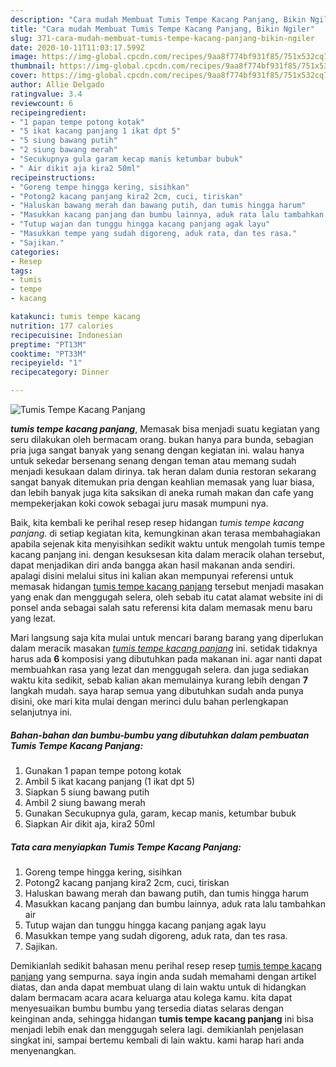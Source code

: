 ```yaml
---
description: "Cara mudah Membuat Tumis Tempe Kacang Panjang, Bikin Ngiler"
title: "Cara mudah Membuat Tumis Tempe Kacang Panjang, Bikin Ngiler"
slug: 371-cara-mudah-membuat-tumis-tempe-kacang-panjang-bikin-ngiler
date: 2020-10-11T11:03:17.599Z
image: https://img-global.cpcdn.com/recipes/9aa8f774bf931f85/751x532cq70/tumis-tempe-kacang-panjang-foto-resep-utama.jpg
thumbnail: https://img-global.cpcdn.com/recipes/9aa8f774bf931f85/751x532cq70/tumis-tempe-kacang-panjang-foto-resep-utama.jpg
cover: https://img-global.cpcdn.com/recipes/9aa8f774bf931f85/751x532cq70/tumis-tempe-kacang-panjang-foto-resep-utama.jpg
author: Allie Delgado
ratingvalue: 3.4
reviewcount: 6
recipeingredient:
- "1 papan tempe potong kotak"
- "5 ikat kacang panjang 1 ikat dpt 5"
- "5 siung bawang putih"
- "2 siung bawang merah"
- "Secukupnya gula garam kecap manis ketumbar bubuk"
- " Air dikit aja kira2 50ml"
recipeinstructions:
- "Goreng tempe hingga kering, sisihkan"
- "Potong2 kacang panjang kira2 2cm, cuci, tiriskan"
- "Haluskan bawang merah dan bawang putih, dan tumis hingga harum"
- "Masukkan kacang panjang dan bumbu lainnya, aduk rata lalu tambahkan air"
- "Tutup wajan dan tunggu hingga kacang panjang agak layu"
- "Masukkan tempe yang sudah digoreng, aduk rata, dan tes rasa."
- "Sajikan."
categories:
- Resep
tags:
- tumis
- tempe
- kacang

katakunci: tumis tempe kacang 
nutrition: 177 calories
recipecuisine: Indonesian
preptime: "PT13M"
cooktime: "PT33M"
recipeyield: "1"
recipecategory: Dinner

---
```



![Tumis Tempe Kacang Panjang](https://img-global.cpcdn.com/recipes/9aa8f774bf931f85/751x532cq70/tumis-tempe-kacang-panjang-foto-resep-utama.jpg)

<b><i>tumis tempe kacang panjang</i></b>, Memasak bisa menjadi suatu kegiatan yang seru dilakukan oleh bermacam orang. bukan hanya para bunda, sebagian pria juga sangat banyak yang senang dengan kegiatan ini. walau hanya untuk sekedar bersenang senang dengan teman atau memang sudah menjadi kesukaan dalam dirinya. tak heran dalam dunia restoran sekarang sangat banyak ditemukan pria dengan keahlian memasak yang luar biasa, dan lebih banyak juga kita saksikan di aneka rumah makan dan cafe yang mempekerjakan koki cowok sebagai juru masak mumpuni nya.



Baik, kita kembali ke perihal resep resep hidangan <i>tumis tempe kacang panjang</i>. di setiap kegiatan kita, kemungkinan akan terasa membahagiakan apabila sejenak kita menyisihkan sedikit waktu untuk mengolah tumis tempe kacang panjang ini. dengan kesuksesan kita dalam meracik olahan tersebut, dapat menjadikan diri anda bangga akan hasil makanan anda sendiri. apalagi disini melalui situs ini kalian akan mempunyai referensi untuk memasak hidangan <u>tumis tempe kacang panjang</u> tersebut menjadi masakan yang enak dan menggugah selera, oleh sebab itu catat alamat website ini di ponsel anda sebagai salah satu referensi kita dalam memasak menu baru yang lezat.


Mari langsung saja kita mulai untuk mencari barang barang yang diperlukan dalam meracik masakan <u><i>tumis tempe kacang panjang</i></u> ini. setidak tidaknya harus ada <b>6</b> komposisi yang dibutuhkan pada makanan ini. agar nanti dapat membuahkan rasa yang lezat dan menggugah selera. dan juga sediakan waktu kita sedikit, sebab kalian akan memulainya kurang lebih dengan <b>7</b> langkah mudah. saya harap semua yang dibutuhkan sudah anda punya disini, oke mari kita mulai dengan merinci dulu bahan perlengkapan selanjutnya ini.

<!--inarticleads1-->

##### Bahan-bahan dan bumbu-bumbu yang dibutuhkan dalam pembuatan Tumis Tempe Kacang Panjang:

1. Gunakan 1 papan tempe potong kotak
1. Ambil 5 ikat kacang panjang (1 ikat dpt 5)
1. Siapkan 5 siung bawang putih
1. Ambil 2 siung bawang merah
1. Gunakan Secukupnya gula, garam, kecap manis, ketumbar bubuk
1. Siapkan  Air dikit aja, kira2 50ml




<!--inarticleads2-->

##### Tata cara menyiapkan Tumis Tempe Kacang Panjang:

1. Goreng tempe hingga kering, sisihkan
1. Potong2 kacang panjang kira2 2cm, cuci, tiriskan
1. Haluskan bawang merah dan bawang putih, dan tumis hingga harum
1. Masukkan kacang panjang dan bumbu lainnya, aduk rata lalu tambahkan air
1. Tutup wajan dan tunggu hingga kacang panjang agak layu
1. Masukkan tempe yang sudah digoreng, aduk rata, dan tes rasa.
1. Sajikan.




Demikianlah sedikit bahasan menu perihal resep resep <u>tumis tempe kacang panjang</u> yang sempurna. saya ingin anda sudah memahami dengan artikel diatas, dan anda dapat membuat ulang di lain waktu untuk di hidangkan dalam bermacam acara acara keluarga atau kolega kamu. kita dapat menyesuaikan bumbu bumbu yang tersedia diatas selaras dengan keinginan anda, sehingga hidangan <b>tumis tempe kacang panjang</b> ini bisa menjadi lebih enak dan menggugah selera lagi. demikianlah penjelasan singkat ini, sampai bertemu kembali di lain waktu. kami harap hari anda menyenangkan.
